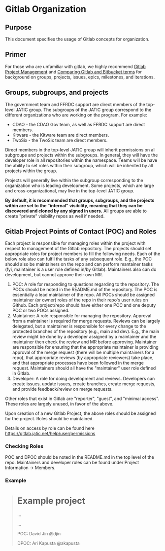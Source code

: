 # Gitlab Organization

## Purpose

This document specifies the usage of Gitlab concepts for organization.

## Primer

For those who are unfamiliar with gitlab, we highly recommend [Gitlab Project Management](https://www.youtube.com/watch?v=9W4oxjdAwUs) and [Comparing Gitlab and Bitbucket terms](https://about.gitlab.com/blog/2017/09/11/comparing-confusing-terms-in-github-bitbucket-and-gitlab/) for background on groups, projects, issues, epics, milestones, and iterations.

## Groups, subgroups, and projects

The government team and FFRDC support are direct members of the top-level JATIC group. The subgroups of the JATIC group correspond to the different organizations who are working on the program. For example:

- CDAO - the CDAO Gov team, as well as FFRDC support are direct members.
- Kitware - the Kitware team are direct members.
- TwoSix - the TwoSix team are direct members.

Direct members in the top-level JATIC group will inherit permissions on all subgroups and projects within the subgroups. In general, they will have the developer role in all repositories within the namespace. Teams will be have the ability to set roles within their subgroup, which will be inherited by all projects within the group.

Projects will generally live within the subgroup corresponding to the organization who is leading development. Some projects, which are large and cross-organizational, may live in the top-level JATIC group.

**By default, it is recommended that groups, subgroups, and the projects within are set to the "internal" visibility, meaning that they can be discovered and cloned by any signed in users.** All groups are able to create "private" visibility repos as well if needed.

## Gitlab Project Points of Contact (POC) and Roles

Each project is responsible for managing roles within the project with respect to management of the Gitlab repository. The projects should set appropriate roles for project members to fill the following needs. Each of the below role also can fulfil the tasks of any subsequent role. E.g., the POC should also be maintainers on the repo and can perform mantainer tasks (fyi, maintainer is a user role defined in/by Gitlab). Maintainers also can do development, but cannot approve their own MR. 

1. POC: A role for responding to questions regarding to the repository. The POCs should be noted in the README.md of the repository. The POC is essentially a lead maintainer of the repo. All POCs should be assigned maintainer (or owner) roles of the repo in their repo's user rules on Github. Each project/repo should have either one POC and one deputy POC or two POCs assigned.
2. Maintainer: A role responsible for managing the repository. Approval from a maintainer is required for merge requests. Reviews can be largely delegated, but a maintainer is responsible for every change to the protected branches of the repository (e.g., main and dev). E.g., the main review might be done by a developer assigned by a maintainer and the maintainer then check the review and MR before approving. Maintainer are responsible for ensuring that the appropriate maintainer is providing approval of the merge request (there will be multiple maintainers for a repo), that appropriate reviews (by appropriate reviewers) take place, and that appropriate processes have been followed in the merge request. Maintainers should all have the "maintainer" user role defined in Gitlab.
3. Developer: A role for doing development and reviews. Developers can create issues, update issues, create branches, create merge requests, and provide feedback/review on merge requests.  

Other roles that exist in Gitlab are "reporter", "guest", and "minimal access". These roles are largely unused, in favor of the above. 

Upon creation of a new Gitlab Project, the above roles should be assigned for the project. Roles should be maintained.

Details on access by role can be found here https://gitlab.jatic.net/help/user/permissions

### Checking Roles
POC and DPOC should be noted in the README.md in the top level of the repo.
Maintainers and developer roles can be found under Project Information -> Members.

### Example

> # Example project
> ...
>
> ...
> 
> POC: David Jin @djin 
> 
> DPOC: Ari Kapusta @akapusta